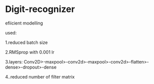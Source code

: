 # Digit-recognizer
efiicient modelling

used:

1.reduced batch size

2.RMSprop with 0.001 lr

3.layers:    Conv2D>-maxpool>-conv2d>-maxpool>-conv2d>-flatten>-dense>-dropout>-dense

4..reduced number of filter matrix 
